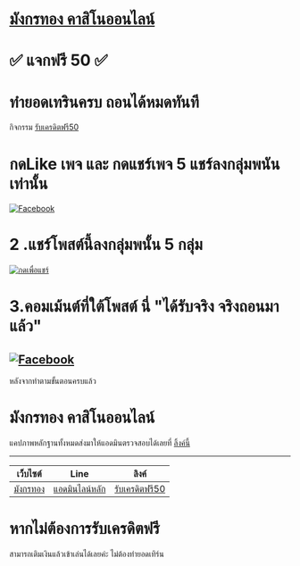 # [มังกรทอง คาสิโนออนไลน์](#แล้วแคปภาพหลักฐานทั้งหมดส่งมาให้แอดมินตรวจสอบได้เลยที่-ลิ้งค์นี้httpslineep5yatqy)

# ✅    แจกฟรี 50    ✅   
# ทำยอดเทรินครบ ถอนได้หมดทันที  

  กิจกรรม [รับเครดิตฟรี50](https://liff.line.me/1657529204-jKw3wJMB)  
#  กดLike เพจ และ กดแชร์เพจ 5 แชร์ลงกลุ่มพนันเท่านั้น  
[![Facebook](https://img.shields.io/badge/Facebook-1877F2?style=for-the-badge&logo=facebook&logoColor=white)](https://www.facebook.com/profile.php?id=100086126003211)  
# 2 .แชร์โพสต์นี้ลงกลุ่มพนั้น 5 กลุ่ม     
[![กดเพื่อแชร์](https://img.shields.io/badge/Facebook-1877F2?style=for-the-badge&logo=facebook&logoColor=white)](https://m.facebook.com/story.php?story_fbid=pfbid07wMgnQ7iB9Kg2CdXfmL91FYpBBWfxPKyGsCpceqaVcAfKSfrD5Ek3FXt6c68fcCNl&id=100086126003211)  <br>
# 3.คอมเม้นต์ที่ใต้โพสต์ นี่ "ได้รับจริง จริงถอนมาแล้ว"
 [![Facebook](https://img.shields.io/badge/Facebook-1877F2?style=for-the-badge&logo=facebook&logoColor=white)](https://m.facebook.com/story.php?story_fbid=pfbid07wMgnQ7iB9Kg2CdXfmL91FYpBBWfxPKyGsCpceqaVcAfKSfrD5Ek3FXt6c68fcCNl&id=100086126003211)
---

 หลังจากทำตามขั้นตอนครบแล้ว  
  # มังกรทอง คาสิโนออนไลน์
  แคปภาพหลักฐานทั้งหมดส่งมาให้แอดมินตรวจสอบได้เลยที่ [ลิ้งค์นี้](https://lin.ee/XKl1PR2)

---

| เว็บไซต์ | Line | ลิงค์ |
|:--:|:--:|:--:| 
|  [มังกรทอง](https://manggonthong.com/)| [แอดมินไลน์หลัก](https://liff.line.me/1645278921-kWRPP32q/?accountId=manggonthong) | [รับเครดิตฟรี50](https://liff.line.me/1657529204-jKw3wJMB) | เพียงคอมเมนต์ที่ [ไปที่โพสต์กิจกรรม](https://m.facebook.com/story.php?story_fbid=pfbid07wMgnQ7iB9Kg2CdXfmL91FYpBBWfxPKyGsCpceqaVcAfKSfrD5Ek3FXt6c68fcCNl&id=100086126003211)    
# หากไม่ต้องการรับเครดิตฟรี  
สามารถเติมเงินแล้วเข้าเล่นได้เลยค่ะ ไม่ต้องทำยอดเทิร์น 
